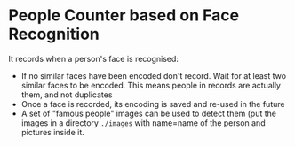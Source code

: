 # People Counter based on Face Recognition

It records when a person's face is recognised:

* If no similar faces have been encoded don't record. Wait for at least two similar faces to be encoded. This means people in records are actually them, and not duplicates
* Once a face is recorded, its encoding is saved and re-used in the future
* A set of "famous people" images can be used to detect them (put the images in a directory `./images` with name=name of the person and pictures inside it.